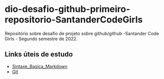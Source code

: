 # dio-desafio-github-primeiro-repositorio-SantanderCodeGirls
Repositório sobre desafio de projeto sobre github/github -Santander Code Girls - Segundo semestre de  2022.

## Links úteis de estudo  
- [Sintaxe_Basica_Markdown](https://www.markdownguide.org)
- [Git](https://git-scm.com/downloads)
